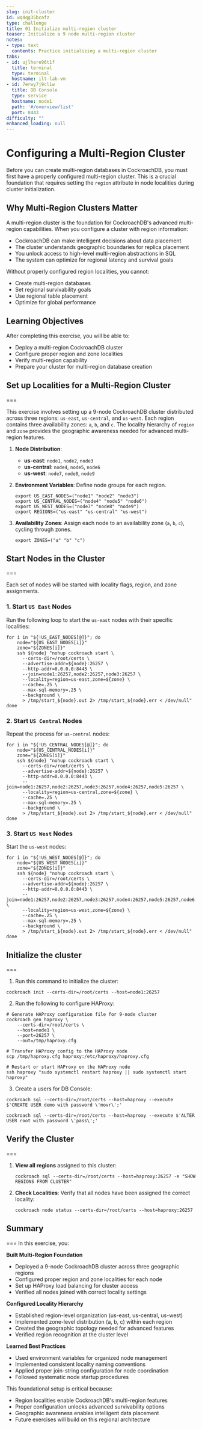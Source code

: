 ```yaml
---
slug: init-cluster
id: wq4qg35bcafz
type: challenge
title: 01 Initialize multi-region cluster
teaser: Initialize a 9 node multi-region cluster
notes:
- type: text
  contents: Practice initializing a multi-region cluster
tabs:
- id: ujlhere96t1f
  title: terminal
  type: terminal
  hostname: ilt-lab-vm
- id: 7erwy7j9cl1w
  title: DB Console
  type: service
  hostname: node1
  path: '#/overview/list'
  port: 8443
difficulty: ""
enhanced_loading: null
---
```


# **Configuring a Multi-Region Cluster**

Before you can create multi-region databases in CockroachDB, you must first have a properly configured multi-region cluster. This is a crucial foundation that requires setting the `region` attribute in node localities during cluster initialization.

## **Why Multi-Region Clusters Matter**

A multi-region cluster is the foundation for CockroachDB's advanced multi-region capabilities. When you configure a cluster with region information:
- CockroachDB can make intelligent decisions about data placement
- The cluster understands geographic boundaries for replica placement
- You unlock access to high-level multi-region abstractions in SQL
- The system can optimize for regional latency and survival goals

Without properly configured region localities, you cannot:
- Create multi-region databases
- Set regional survivability goals
- Use regional table placement
- Optimize for global performance

## **Learning Objectives**
After completing this exercise, you will be able to:
- Deploy a multi-region CockroachDB cluster
- Configure proper region and zone localities
- Verify multi-region capability
- Prepare your cluster for multi-region database creation

## **Set up Localities for a Multi-Region Cluster**
===

This exercise involves setting up a 9-node CockroachDB cluster distributed across three regions: `us-east`, `us-central`, and `us-west`. Each region contains three availability zones: `a`, `b`, and `c`. The locality hierarchy of `region` and `zone` provides the geographic awareness needed for advanced multi-region features.

1. **Node Distribution**:
   - **us-east**: `node1`, `node2`, `node3`
   - **us-central**: `node4`, `node5`, `node6`
   - **us-west**: `node7`, `node8`, `node9`

2. **Environment Variables**:
   Define node groups for each region.

   ```bash,run
   export US_EAST_NODES=("node1" "node2" "node3")
   export US_CENTRAL_NODES=("node4" "node5" "node6")
   export US_WEST_NODES=("node7" "node8" "node9")
   export REGIONS=("us-east" "us-central" "us-west")
   ```

3. **Availability Zones**:
   Assign each node to an availability zone (`a`, `b`, `c`), cycling through zones.

   ```bash,run
   export ZONES=("a" "b" "c")
   ```

## **Start Nodes in the Cluster**
===

Each set of nodes will be started with locality flags, region, and zone assignments.

### **1. Start `US East` Nodes**

Run the following loop to start the `us-east` nodes with their specific localities:

```bash,run
for i in "${!US_EAST_NODES[@]}"; do
    node="${US_EAST_NODES[i]}"
    zone="${ZONES[i]}"
    ssh ${node} "nohup cockroach start \
      --certs-dir=/root/certs \
      --advertise-addr=${node}:26257 \
      --http-addr=0.0.0.0:8443 \
      --join=node1:26257,node2:26257,node3:26257 \
      --locality=region=us-east,zone=${zone} \
      --cache=.25 \
      --max-sql-memory=.25 \
      --background \
      > /tmp/start_${node}.out 2> /tmp/start_${node}.err < /dev/null"
done
```

### **2. Start `US Central` Nodes**

Repeat the process for `us-central` nodes:

```bash,run
for i in "${!US_CENTRAL_NODES[@]}"; do
    node="${US_CENTRAL_NODES[i]}"
    zone="${ZONES[i]}"
    ssh ${node} "nohup cockroach start \
      --certs-dir=/root/certs \
      --advertise-addr=${node}:26257 \
      --http-addr=0.0.0.0:8443 \
      --join=node1:26257,node2:26257,node3:26257,node4:26257,node5:26257 \
      --locality=region=us-central,zone=${zone} \
      --cache=.25 \
      --max-sql-memory=.25 \
      --background \
      > /tmp/start_${node}.out 2> /tmp/start_${node}.err < /dev/null"
done
```

### **3. Start `US West` Nodes**

Start the `us-west` nodes:

```bash,run
for i in "${!US_WEST_NODES[@]}"; do
    node="${US_WEST_NODES[i]}"
    zone="${ZONES[i]}"
    ssh ${node} "nohup cockroach start \
      --certs-dir=/root/certs \
      --advertise-addr=${node}:26257 \
      --http-addr=0.0.0.0:8443 \
      --join=node1:26257,node2:26257,node3:26257,node4:26257,node5:26257,node6:26257 \
      --locality=region=us-west,zone=${zone} \
      --cache=.25 \
      --max-sql-memory=.25 \
      --background \
      > /tmp/start_${node}.out 2> /tmp/start_${node}.err < /dev/null"
done
```

## **Initialize the cluster**
===

1. Run this command to initialize the cluster:
```bash,run
cockroach init --certs-dir=/root/certs --host=node1:26257
```

2. Run the following to configure HAProxy:

```bash,run
# Generate HAProxy configuration file for 9-node cluster
cockroach gen haproxy \
    --certs-dir=/root/certs \
    --host=node1 \
    --port=26257 \
    --out=/tmp/haproxy.cfg

# Transfer HAProxy config to the HAProxy node
scp /tmp/haproxy.cfg haproxy:/etc/haproxy/haproxy.cfg

# Restart or start HAProxy on the HAProxy node
ssh haproxy "sudo systemctl restart haproxy || sudo systemctl start haproxy"

```

3. Create a users for DB Console:
```bash,run
cockroach sql --certs-dir=/root/certs --host=haproxy --execute $'CREATE USER demo with password \'movr\';'

cockroach sql --certs-dir=/root/certs --host=haproxy --execute $'ALTER USER root with password \'pass\';'
```

## **Verify the Cluster**
===

1. **View all regions** assigned to this cluster:
   ```bash,run
   cockroach sql --certs-dir=/root/certs --host=haproxy:26257 -e "SHOW REGIONS FROM CLUSTER"
   ```

2. **Check Localities**:
   Verify that all nodes have been assigned the correct locality:
   ```bash,run
   cockroach node status --certs-dir=/root/certs --host=haproxy:26257
   ```

## **Summary**
===
In this exercise, you:

**Built Multi-Region Foundation**
- Deployed a 9-node CockroachDB cluster across three geographic regions
- Configured proper region and zone localities for each node
- Set up HAProxy load balancing for cluster access
- Verified all nodes joined with correct locality settings

**Configured Locality Hierarchy**
- Established region-level organization (us-east, us-central, us-west)
- Implemented zone-level distribution (a, b, c) within each region
- Created the geographic topology needed for advanced features
- Verified region recognition at the cluster level

**Learned Best Practices**
- Used environment variables for organized node management
- Implemented consistent locality naming conventions
- Applied proper join-string configuration for node coordination
- Followed systematic node startup procedures

This foundational setup is critical because:
- Region localities enable CockroachDB's multi-region features
- Proper configuration unlocks advanced survivability options
- Geographic awareness enables intelligent data placement
- Future exercises will build on this regional architecture

